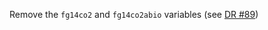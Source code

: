 Remove the `fg14co2` and `fg14co2abio` variables (see [DR #89](https://github.com/CMIP-Data-Request/Harmonised-Public-Consultation/issues/89))
